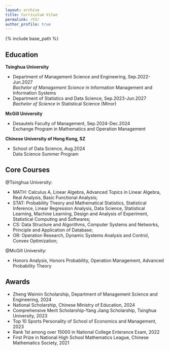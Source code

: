 ```yaml
---
layout: archive
title: Curriculum Vitae
permalink: /CV/
author_profile: true
---
```


{% include base_path %}

## Education

**Tsinghua University** <br/>
- Department of Management Science and Engineering, Sep.2022-Jun.2027 <br/>
*Bachelor of Management Science* in Information Management and Information Systems <br/>
- Department of Statistics and Data Science, Sep.2023-Jun.2027 <br/>
*Bachelor of Science* in Statistical Science (Minor)

**McGill University** <br/>
- Desautels Faculty of Management, Sep.2024-Dec.2024 <br/>
Exchange Program in Mathematics and Operation Management <br/>

**Chinese University of Hong Kong, SZ** <br/>
- School of Data Science, Aug.2024 <br/>
Data Science Summer Program <br/>

## Core Courses
@Tsinghua University:<br/>
- MATH: Calculus A, Linear Algebra, Advanced Topics in Linear Algebra, Real Analysis, Basic Functional Analysis;
- STAT: Probability Theory and Mathematical Statistics, Statistical Inference, Linear Regression Analysis, Data Science, Statistical Learning, Machine Learning, Design and Analysis of Experiment, Statistical Computing and Softwares;
- CS: Data Structure and Algorithms, Computer Systems and Networks, Principle and Application of Database;
- OR: Operation Research, Dynamic Systems Analysis and Control, Convex Optimization;

@McGill University:<br/>
- Honors Analysis, Honors Probability, Operation Management, Advanced Probability Theory<br/>

## Awards 
- Zheng Weimin Scholarship, Department of Management Science and Engineering, 2024 <br>
- National Scholarship, Chinese Ministry of Education, 2024 <br/>
- Comprehensive Merit Scholarship-Yang Jiang Scholarship, Tsinghua University, 2023 <br/>
- Top 10 Sports Personality of School of Economics and Management, 2023 <br/>
- Rank 1st among over 15000 in National College Enterance Exam, 2022 <br/>
- First Prize in National High School Mathematics League, Chinese Mathematics Society, 2021 <br/>
